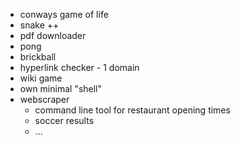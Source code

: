 - conways game of life
- snake ++
- pdf downloader
- pong
- brickball
- hyperlink checker - 1 domain
- wiki game
- own minimal "shell"
- webscraper
  - command line tool for restaurant opening times
  - soccer results
  - ...





    

